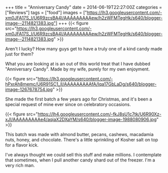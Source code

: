 +++
title = "Anniversary Candy"
date = 2014-06-19T22:27:00Z
categories = ["Reviews"]
tags = ["food"]
images = ["https://lh3.googleusercontent.com/-xm0JFA17S_I/U6R9zcsBA4I/AAAAAAAAAew/h2zWFMTegHk/s640/blogger-image--2114821383.jpg"]
+++
{{< figure src="https://lh3.googleusercontent.com/-xm0JFA17S_I/U6R9zcsBA4I/AAAAAAAAAew/h2zWFMTegHk/s640/blogger-image--2114821383.jpg" >}}

Aren't I lucky? How many guys get to have a truly one of a kind candy made just for them?

<!--more-->

What you are looking at is an out of this world treat that I have dubbed "Anniversary Candy". Made by my wife, purely for my own enjoyment.

{{< figure src="https://lh3.googleusercontent.com/-hPxrAh8memc/U6R91SC1_lI/AAAAAAAAAfA/Iqa17GbLaDg/s640/blogger-image-1267678754.jpg" >}}

She made the first batch a few years ago for Christmas, and it's been a special request of mine ever since on celebratory occasions.

{{< figure src="https://lh4.googleusercontent.com/-fkJ8sU1c7tk/U6R90Xz-xJI/AAAAAAAAAe4/aqiaX2DXaYM/s640/blogger-image-1988080906.jpg" >}}

This batch was made with almond butter, pecans, cashews, macadamia nuts, honey, and chocolate. There's a little sprinkling of Kosher salt on top for a flavor kick.

I've always thought we could sell this stuff and make millions. I contemplate that sometimes, when I pull another candy shard out of the freezer. I'm a very rich man.

